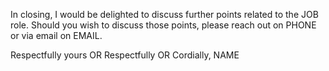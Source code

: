 In closing, I would be delighted to discuss further points related to the JOB role. Should you wish to discuss those points, please reach out on PHONE or via email on EMAIL.

Respectfully yours OR Respectfully OR Cordially,
NAME

